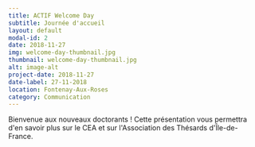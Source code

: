```yaml
---
title: ACTIF Welcome Day
subtitle: Journée d'accueil
layout: default
modal-id: 2
date: 2018-11-27
img: welcome-day-thumbnail.jpg
thumbnail: welcome-day-thumbnail.jpg
alt: image-alt
project-date: 2018-11-27
date-label: 27-11-2018
location: Fontenay-Aux-Roses
category: Communication
---
```

Bienvenue aux nouveaux doctorants ! Cette présentation vous permettra d'en savoir plus sur le CEA et sur l'Association des Thésards d'Île-de-France.